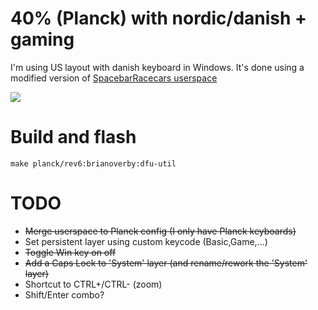 # 40% (Planck) with nordic/danish + gaming
I'm using US layout with danish keyboard in Windows. It's done using a modified version of [SpacebarRacecars userspace](https://github.com/qmk/qmk_firmware/tree/master/users/spacebarracecar)

![](http://brianoverby.dk/files/keymap_planck.png)

# Build and flash
    make planck/rev6:brianoverby:dfu-util

# TODO
- ~~Merge userspace to Planck config (I only have Planck keyboards)~~
- Set persistent layer using custom keycode (Basic,Game,...)
- ~~Toggle Win key on off~~
- ~~Add a Caps Lock to 'System' layer (and rename/rework the 'System' layer)~~
- Shortcut to CTRL+/CTRL- (zoom)
- Shift/Enter combo?

